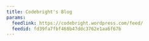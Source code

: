 ```yaml
---
title: Codebright's Blog
params:
  feedlink: https://codebright.wordpress.com/feed/
  feedid: fd39fa7fbf468b47ddc3762e1aa6f67b
---
```

